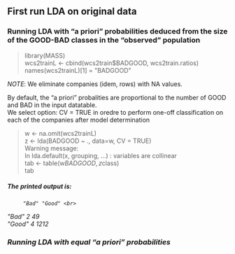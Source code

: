 ## First run LDA on original data

### Running LDA with “a priori” probabilities deduced from the size of the GOOD-BAD classes in the “observed” population

> library(MASS) <br>
> wcs2trainL <- cbind(wcs2train$BADGOOD, wcs2train.ratios) <br>
> names(wcs2trainL)[1] = "BADGOOD"

<em>NOTE</em>: We eliminate companies (idem, rows) with NA values.

By default, the “a priori” probalities are proportional to the number of GOOD and BAD in the input datatable.<br>
We select option: CV = TRUE in oredre to perform one-off classification on each of the companies after model determination

> w <- na.omit(wcs2trainL) <br>
> z <- lda(BADGOOD ~ ., data=w, CV = TRUE) <br>
> Warning message: <br>
> In lda.default(x, grouping, ...) : variables are collinear <br>
> tab <- table(w$BADGOOD, z$class) <br>
> tab <br>

##### <em>The printed output is:
         "Bad" "Good" <br>
  "Bad"      2     49 <br>
  "Good"     4   1212 <br>

### Running LDA with equal “a priori” probabilities

